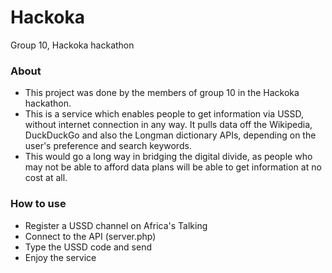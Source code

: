 # Hackoka
Group 10, Hackoka hackathon

### About
* This project was done by the members of group 10 in the Hackoka hackathon. 
* This is a service which enables people to get information via USSD, without internet connection in any way. It pulls data off the Wikipedia, DuckDuckGo and also the Longman dictionary APIs, depending on the user's preference and search keywords. 
* This would go a long way in bridging the digital divide, as people who may not be able to afford data plans will be able to get information at no cost at all. 

### How to use
* Register a USSD channel on Africa's Talking
* Connect to the API (server.php)
* Type the USSD code and send
* Enjoy the service
